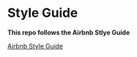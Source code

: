 # Style Guide


**This repo follows the Airbnb Stlye Guide**

[Airbnb Style Guide](https://github.com/airbnb/javascript)